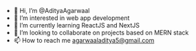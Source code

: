 - 👋 Hi, I’m @AdityaAgarwaal
- 👀 I’m interested in web app development
- 🌱 I’m currently learning ReactJS and NextJS
- 💞️ I’m looking to collaborate on projects based on MERN stack
- 📫 How to reach me agarwaaladitya5@gmail.com

<!---
AdityaAgarwaal/AdityaAgarwaal is a ✨ special ✨ repository because its `README.md` (this file) appears on your GitHub profile.
You can click the Preview link to take a look at your changes.
--->
